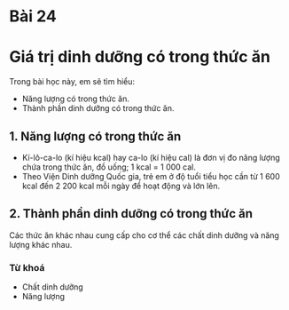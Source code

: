 # Bài 24
# Giá trị dinh dưỡng có trong thức ăn

Trong bài học này, em sẽ tìm hiểu:
- Năng lượng có trong thức ăn.
- Thành phần dinh dưỡng có trong thức ăn.

## 1. Năng lượng có trong thức ăn
- Kí-lô-ca-lo (kí hiệu kcal) hay ca-lo (kí hiệu cal) là đơn vị đo năng lượng chứa trong thức ăn, đồ uống; 1 kcal = 1 000 cal.
- Theo Viện Dinh dưỡng Quốc gia, trẻ em ở độ tuổi tiểu học cần từ 1 600 kcal đến 2 200 kcal mỗi ngày để hoạt động và lớn lên.

## 2. Thành phần dinh dưỡng có trong thức ăn
Các thức ăn khác nhau cung cấp cho cơ thể các chất dinh dưỡng và năng lượng khác nhau.

### Từ khoá
- Chất dinh dưỡng
- Năng lượng
